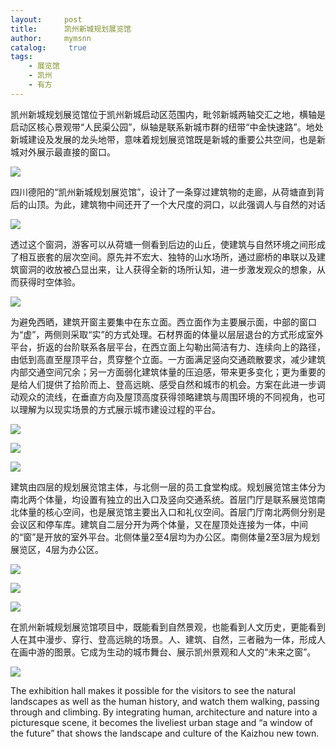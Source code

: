 ```yaml
---
layout:     post
title:      凯州新城规划展览馆
author:     mymsnn
catalog: 	 true
tags:
    - 展览馆 
    - 凯州
    - 有方
---
```

凯州新城规划展览馆位于凯州新城启动区范围内，毗邻新城两轴交汇之地，横轴是启动区核心景观带“人民渠公园”，纵轴是联系新城市群的纽带“中金快速路”。地处新城建设及发展的龙头地带，意味着规划展览馆既是新城的重要公共空间，也是新城对外展示最直接的窗口。

![](https://pic.imgdb.cn/item/66bb750cd9c307b7e93b891d.webp)

四川德阳的“凯州新城规划展览馆”，设计了一条穿过建筑物的走廊，从荷塘直到背后的山顶。为此，建筑物中间还开了一个大尺度的洞口，以此强调人与自然的对话

![](https://pic.imgdb.cn/item/66bb7567d9c307b7e93c9d36.jpg)

透过这个窗洞，游客可以从荷塘一侧看到后边的山丘，使建筑与自然环境之间形成了相互嵌套的层次空间。原先并不宏大、独特的山水场所，通过廊桥的串联以及建筑窗洞的收放被凸显出来，让人获得全新的场所认知，进一步激发观众的想象，从而获得时空体验。

![](https://pic.imgdb.cn/item/66bb758cd9c307b7e93d2abd.jpg)

为避免西晒，建筑开窗主要集中在东立面。西立面作为主要展示面，中部的窗口为“虚”，两侧则采取“实”的方式处理。石材界面的体量以层层退台的方式形成室外平台，折返的台阶联系各层平台，在西立面上勾勒出简洁有力、连续向上的路径，由低到高直至屋顶平台，贯穿整个立面。一方面满足竖向交通疏散要求，减少建筑内部交通空间冗余；另一方面弱化建筑体量的压迫感，带来更多变化；更为重要的是给人们提供了拾阶而上、登高远眺、感受自然和城市的机会。方案在此进一步调动观众的流线，在垂直方向及屋顶高度获得领略建筑与周围环境的不同视角，也可以理解为以现实场景的方式展示城市建设过程的平台。

![](https://pic.imgdb.cn/item/66bb75a4d9c307b7e93d85ac.jpg)

![](https://pic.imgdb.cn/item/66bb75b2d9c307b7e93dbd4a.jpg)

![](https://pic.imgdb.cn/item/66bb75c1d9c307b7e93dff08.jpg)

建筑由四层的规划展览馆主体，与北侧一层的员工食堂构成。规划展览馆主体分为南北两个体量，均设置有独立的出入口及竖向交通系统。首层门厅是联系展览馆南北体量的核心空间，也是展览馆主要出入口和礼仪空间。首层门厅南北两侧分别是会议区和停车库。建筑自二层分开为两个体量，又在屋顶处连接为一体，中间的“窗”是开放的室外平台。北侧体量2至4层均为办公区。南侧体量2至3层为规划展览区，4层为办公区。

![](https://pic.imgdb.cn/item/66bb75e0d9c307b7e93e7e2c.jpg)

![](https://pic.imgdb.cn/item/66bb75f6d9c307b7e93ece24.jpg)

![](https://pic.imgdb.cn/item/66bb7610d9c307b7e93f2f5f.jpg)

在凯州新城规划展览馆项目中，既能看到自然景观，也能看到人文历史，更能看到人在其中漫步、穿行、登高远眺的场景。人、建筑、自然，三者融为一体，形成人在画中游的图景。它成为生动的城市舞台、展示凯州景观和人文的“未来之窗”。

![](https://pic.imgdb.cn/item/66bb7623d9c307b7e93f7385.jpg)

The exhibition hall makes it possible for the visitors to see the natural landscapes as well as the human history, and watch them walking, passing through and climbing. By integrating human, architecture and nature into a picturesque scene, it becomes the liveliest urban stage and “a window of the future” that shows the landscape and culture of the Kaizhou new town. 

